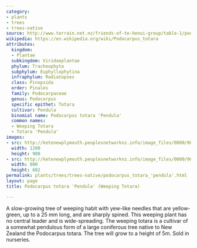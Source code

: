 ```yaml
---
category:
- plants
- trees
- trees-native
source: http://www.terrain.net.nz/friends-of-te-henui-group/table-1/podocarpus-totara-pendula-weeping-totara.html
wikipedia: https://en.wikipedia.org/wiki/Podocarpus_totara
attributes:
  kingdom:
  - Plantae
  subkingdom: Viridaeplantae
  phylum: Tracheophyta
  subphylum: Euphyllophytina
  infraphylum: Radiatopses
  class: Pinopsida
  order: Pinales
  family: Podocarpaceae
  genus: Podocarpus
  specific epithet: Totara
  cultivar: Pendula
  binomial name: Podocarpus totara 'Pendula'
  common names:
  - Weeping Totara
  - Totara 'Pendula'
images:
- src: http://ketenewplymouth.peoplesnetworknz.info/image_files/0000/0003/5109/Podocarpus_Totara_Pendula.JPG
  width: 1200
  height: 900
- src: http://ketenewplymouth.peoplesnetworknz.info/image_files/0000/0003/5114/Podocarpus_Totara_Pendula-001.JPG
  width: 800
  height: 602
permalink: plants/trees/trees-native/podocarpus_totara_'pendula'.html
layout: page
title: Podocarpus totara 'Pendula' (Weeping Totara)

---
```

A slow-growing tree of weeping habit with yew-like needles that are yellow-green, up to a 25 mm long, and are sharply spined. This weeping plant has no central leader and is wide-spreading. The weeping totara is a cultivar of a somewhat pendulous form of a large coniferous tree native to New Zealand the Podocarpus totara. The tree will grow to a height of 5m. Sold in nurseries.

